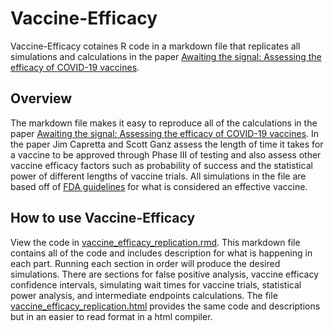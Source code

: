 # Vaccine-Efficacy

Vaccine-Efficacy cotaines R code in a markdown file that replicates all simulations and calculations in the paper [Awaiting the signal: Assessing the efficacy of COVID-19 vaccines](https://www.aei.org/research-products/report/awaiting-the-signal-assessing-the-efficacy-of-covid-19-vaccines/).

## Overview

The markdown file makes it easy to reproduce all of the calculations in the paper [Awaiting the signal: Assessing the efficacy of COVID-19 vaccines](https://www.aei.org/research-products/report/awaiting-the-signal-assessing-the-efficacy-of-covid-19-vaccines/). In the paper Jim Capretta and Scott Ganz assess the length of time it takes for a vaccine to be approved through Phase III of testing and also assess other vaccine efficacy factors such as probability of success and the statistical power of different lengths of vaccine trials. All simulations in the file are based off of [FDA guidelines](https://www.fda.gov/media/139638/download) for what is considered an effective vaccine. 

## How to use Vaccine-Efficacy

View the code in [vaccine_efficacy_replication.rmd](https://github.com/kieran-allsop/Vaccine-Efficacy/blob/master/vaccine_efficacy_replication.Rmd). This markdown file contains all of the code and includes description for what is happening in each part. Running each section in order will produce the desired simulations. There are sections for false positive analysis, vaccine efficacy confidence intervals, simulating wait times for vaccine trials, statistical power analysis, and intermediate endpoints calculations. The file [vaccine_efficacy_replication.html](https://github.com/kieran-allsop/Vaccine-Efficacy/blob/master/vaccine_efficacy_replication.html) provides the same code and descriptions but in an easier to read format in a html compiler.
